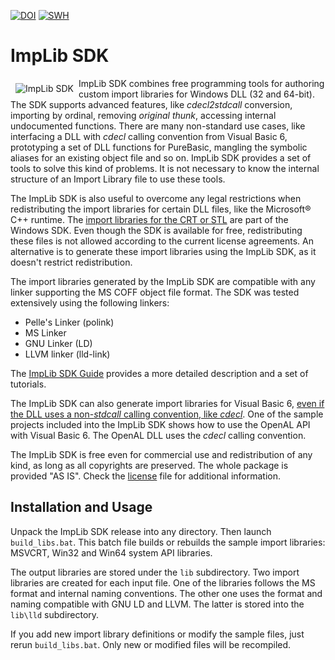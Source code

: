 [![DOI](https://zenodo.org/badge/DOI/10.5281/zenodo.14429852.svg)](https://doi.org/10.5281/zenodo.14429852) 
[![SWH](https://archive.softwareheritage.org/badge/swh:1:dir:3771978edce480da3965c332adaaa6cd45cbedcd/)](https://archive.softwareheritage.org/swh:1:dir:3771978edce480da3965c332adaaa6cd45cbedcd;origin=https://doi.org/10.5281/zenodo.14429852)

# ImpLib SDK

<img src="https://implib.sourceforge.io/logo.png" align="left" hspace="8" vspace="8" alt="ImpLib SDK"/>ImpLib SDK combines free programming tools for authoring custom import libraries for Windows DLL (32 and 64-bit). The SDK supports advanced features, like *cdecl2stdcall* conversion, importing by ordinal, removing *original thunk*, accessing internal undocumented functions. There are many non-standard use cases, like interfacing a DLL with *cdecl* calling convention from Visual Basic 6, prototyping a set of DLL functions for PureBasic, mangling the symbolic aliases for an existing 
object file and so on. ImpLib SDK provides a set of tools to solve this kind of problems. It is not necessary to know the internal structure of an Import Library file to use these tools.

The ImpLib SDK is also useful to overcome any legal restrictions when redistributing the import libraries for certain DLL files, like the Microsoft® C++ runtime. The [import libraries for the CRT or STL](https://learn.microsoft.com/en-us/cpp/c-runtime-library/crt-library-features?view=msvc-160) are part of the Windows SDK. Even though the SDK is available for free, redistributing these files is not allowed according to the current license agreements. An alternative is to generate these import libraries using the ImpLib SDK, as it doesn't restrict redistribution.

The import libraries generated by the ImpLib SDK are compatible with any linker supporting the MS COFF object file format. The SDK was tested extensively using the following linkers:
* Pelle's Linker (polink)
* MS Linker
* GNU Linker (LD)
* LLVM linker (lld-link)

The [ImpLib SDK Guide](https://vkamenar.github.io/implib-sdk/EN.HTM) provides a more detailed description and a set of tutorials.

The ImpLib SDK can also generate import libraries for Visual Basic 6, [even if the DLL uses a non-*stdcall* calling convention, like *cdecl*](https://github.com/vkamenar/implib-sdk/discussions/3). One of the sample projects included into the ImpLib SDK shows how to use the OpenAL API with Visual Basic 6. The OpenAL DLL uses the *cdecl* calling convention.

The ImpLib SDK is free even for commercial use and redistribution of any kind, as long as all copyrights are preserved. The whole package is provided "AS IS". Check the [license](/LICENSE) file for additional information.

## Installation and Usage

Unpack the ImpLib SDK release into any directory. Then launch ```build_libs.bat```. This batch file builds or rebuilds the sample import libraries: MSVCRT, Win32 and Win64 system API libraries.

The output libraries are stored under the ```lib``` subdirectory. Two import libraries are created for each input file. One of the libraries follows the MS format and internal naming conventions. The other one uses the format and naming compatible with GNU LD and LLVM. The latter is stored into the ```lib\lld``` subdirectory.

If you add new import library definitions or modify the sample files, just rerun ```build_libs.bat```. Only new or modified files will be recompiled.
